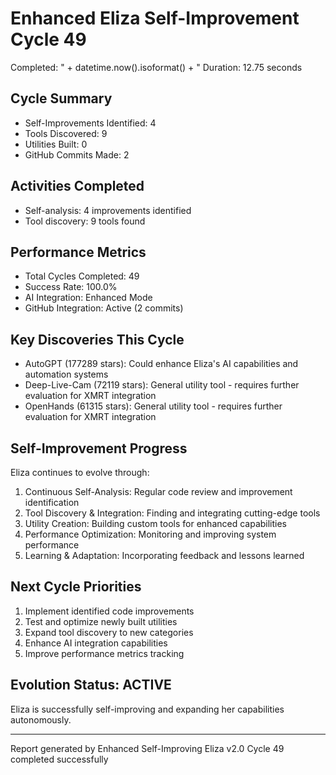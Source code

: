 # Enhanced Eliza Self-Improvement Cycle 49
Completed: " + datetime.now().isoformat() + "
Duration: 12.75 seconds

## Cycle Summary
- Self-Improvements Identified: 4
- Tools Discovered: 9
- Utilities Built: 0
- GitHub Commits Made: 2

## Activities Completed
- Self-analysis: 4 improvements identified
- Tool discovery: 9 tools found

## Performance Metrics
- Total Cycles Completed: 49
- Success Rate: 100.0%
- AI Integration: Enhanced Mode
- GitHub Integration: Active (2 commits)

## Key Discoveries This Cycle
- AutoGPT (177289 stars): Could enhance Eliza's AI capabilities and automation systems
- Deep-Live-Cam (72119 stars): General utility tool - requires further evaluation for XMRT integration
- OpenHands (61315 stars): General utility tool - requires further evaluation for XMRT integration

## Self-Improvement Progress
Eliza continues to evolve through:
1. Continuous Self-Analysis: Regular code review and improvement identification
2. Tool Discovery & Integration: Finding and integrating cutting-edge tools
3. Utility Creation: Building custom tools for enhanced capabilities
4. Performance Optimization: Monitoring and improving system performance
5. Learning & Adaptation: Incorporating feedback and lessons learned

## Next Cycle Priorities
1. Implement identified code improvements
2. Test and optimize newly built utilities
3. Expand tool discovery to new categories
4. Enhance AI integration capabilities
5. Improve performance metrics tracking

## Evolution Status: ACTIVE
Eliza is successfully self-improving and expanding her capabilities autonomously.

---
Report generated by Enhanced Self-Improving Eliza v2.0
Cycle 49 completed successfully
